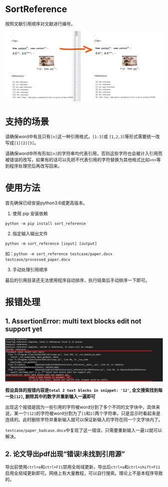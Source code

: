 # SortReference

按照文献引用顺序对文献进行编号。

![效果图](img/demo.jpg?raw=true "demo")


# 支持的场景

请确保word中有且只有`[n]`这一种引用格式，`[1-3]`或 `[1,2,3]`等形式需要统一改写成`[1][2][3]`。

请确保word中所有形如`[n]`的字符串均代表引用，否则这些字符也会被计入引用而被错误的改写，如果有的话可以先把不代表引用的字符替换为其他格式比如`<n>`等到程序处理完后再改写回来。

# 使用方法

首先确保已经安装python3.6或更高版本。

1. 使用 pip 安装依赖

```
python -m pip install sort_reference
```

2. 指定输入输出文件

```
python -m sort_reference [input] [output] 
```
如：`python -m sort_reference testcase/paper.docx testcase/processed_paper.docx`

3. 手动处理引用顺序

最后的引用目录还无法使用程序自动排序，执行结束后手动排序一下即可。

# 报错处理

## 1. AssertionError: multi text blocks edit not support yet

![multi_text_blocks_error](img/multi_text_blocks_error.jpg?raw=true "multi_text_blocks_error")

**假设具体的报错内容是`total 2 text blocks in snippet: '12'`, 全文搜索找到每一处`[12]`, 删除其中的数字并重新输入一遍即可**

出现这个报错是因为一些引用的字符被word分到了多个不同的文字块中，具体来说，某一个`[12]`的字符被word分割为了`[1`和`2]`两个字符串，只是显示时看起来是连续的。此时删除字符并重新输入就可以保证新输入的字符在同一个文字块内了。

`testcase/paper_badcase.docx`中复现了这一错误，只需要重新输入一遍`12`就可以解决。

## 2. 论文导出pdf出现“错误!未找到引用源”
导出前使用`ctrl+a`和`ctrl+F11`禁用全局域更新，导出后`ctrl+a`和`ctrl+shift+F11`启用全局域更新即可。网络上有大量教程，可以自行搜索。理论上不是本程序导致的。
